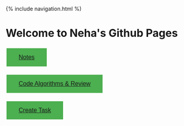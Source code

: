 {% include navigation.html %)
# Welcome to Neha's Github Pages


<button style="
  background-color: #4CAF50;
  border: none;
  color: white;
  padding: 15px 32px;
  text-align: center;
  text-decoration: none;
  display: inline-block;
  font-size: 16px;
  margin: 4px 2px;
  cursor: pointer;"><a href="https://nehapavani.github.io/individual.github.io/notes"> Notes </a></button>

<button style="
  background-color: #4CAF50;
  border: none;
  color: white;
  padding: 15px 32px;
  text-align: center;
  text-decoration: none;
  display: inline-block;
  font-size: 16px;
  margin: 4px 2px;
  cursor: pointer;"><a href="https://nehapavani.github.io/individual.github.io/code"> Code Algorithms & Review </a></button>
  
  <button style="
  background-color: #4CAF50;
  border: none;
  color: white;
  padding: 15px 32px;
  text-align: center;
  text-decoration: none;
  display: inline-block;
  font-size: 16px;
  margin: 4px 2px;
  cursor: pointer;"><a href="https://nehapavani.github.io/individual.github.io/createtask"> Create Task </a></button>

